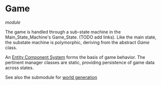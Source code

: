 # Game
*module*

The game is handled through a sub-state machine in the Main_State_Machine's Game_State. (TODO add links). Like the main state, the substate machine is polymorphic, deriving from the abstract *Game* class.

An [Entity Component System](core/ecs.md) forms the basis of game behavior. The pertinent manager classes are static, providing persistence of game data across states.

See also the submodule for [world generation](world/world_generation.md)